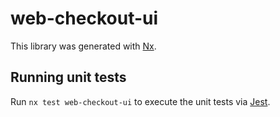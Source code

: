 # web-checkout-ui

This library was generated with [Nx](https://nx.dev).

## Running unit tests

Run `nx test web-checkout-ui` to execute the unit tests via [Jest](https://jestjs.io).
